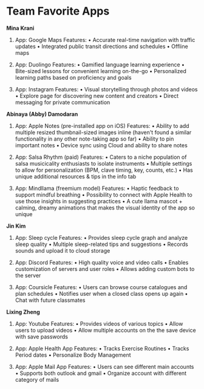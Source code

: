 # **Team Favorite Apps**


**Mina Krani**

1. App: Google Maps
    Features:
    •    Accurate real-time navigation with traffic updates
    •    Integrated public transit directions and schedules
    •    Offline maps 
    
2. App: Duolingo
    Features:
    •    Gamified language learning experience
    •    Bite-sized lessons for convenient learning on-the-go
    •    Personalized learning paths based on proficiency and goals
    
3. App: Instagram
    Features:
    •    Visual storytelling through photos and videos
    •    Explore page for discovering new content and creators
    •    Direct messaging for private communication
    
**Abinaya (Abby) Damodaran**

1. App: Apple Notes (pre-installed app on iOS)
    Features:
    •    Ability to add multiple resized thumbnail-sized images inline (haven't found a similar functionality in any other note-taking app so far)
    •    Ability to pin important notes
    •    Device sync using Cloud and ability to share notes
    
2. App: Salsa Rhythm (paid)
    Features:
    •    Caters to a niche population of salsa musicicality enthusiasts to isolate instruments
    •    Multiple settings to allow for personalization (BPM, clave timing, key, counts, etc.)
    •    Has unique additional resources & tips in the info tab
    
3. App: Mindllama (freemium model)
    Features:
    •    Haptic feedback to support mindful breathing
    •    Possibility to connect with Apple Health to use those insights in suggesting practices
    •    A cute llama mascot + calming, dreamy animations that makes the visual identity of the app so unique
    
    
**Jin Kim**

1. App: Sleep cycle
    Features:
    •    Provides sleep cycle graph and analyze sleep quality
    •    Multiple sleep-related tips and suggestions
    •    Records sounds and upload it to cloud storage
    
2. App: Discord
    Features:
    •    High quality voice and video calls
    •    Enables customization of servers and user roles
    •    Allows adding custom bots to the server
    
3. App: Coursicle
    Features: 
    •    Users can browse course catalogues and plan schedules
    •    Notifies user when a closed class opens up again
    •    Chat with future classmates

**Lixing Zheng**

1. App: Youtube
    Features:
    •    Provides videos of various topics
    •    Allow users to upload videos
    •    Allow multiple accounts on the the save device with save passwords
    
2. App: Apple Health App
    Features:
    •    Tracks Exercise Routines
    •    Tracks Period dates
    •    Personalize Body Management
    
3. App: Apple Mail App
    Features: 
    •    Users can see different main accounts
    •    Supports both outlook and gmail
    •    Organize account with different category of mails
